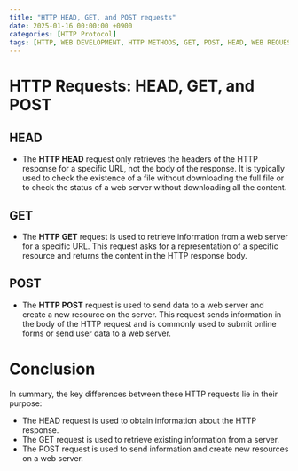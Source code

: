 ```yaml
---
title: "HTTP HEAD, GET, and POST requests"
date: 2025-01-16 00:00:00 +0900
categories: [HTTP Protocol] 
tags: [HTTP, WEB DEVELOPMENT, HTTP METHODS, GET, POST, HEAD, WEB REQUESTS, NETWORKING, APIS, SERVER COMMUNICATION]
---
```


# HTTP Requests: HEAD, GET, and POST

## HEAD

- The **HTTP HEAD** request only retrieves the headers of the HTTP response for a specific URL, not the body of the response. It is typically used to check the existence of a file without downloading the full file or to check the status of a web server without downloading all the content.

## GET
- The **HTTP GET** request is used to retrieve information from a web server for a specific URL. This request asks for a representation of a specific resource and returns the content in the HTTP response body.

## POST

- The **HTTP POST** request is used to send data to a web server and create a new resource on the server. This request sends information in the body of the HTTP request and is commonly used to submit online forms or send user data to a web server.

# Conclusion

In summary, the key differences between these HTTP requests lie in their purpose:

- The HEAD request is used to obtain information about the HTTP response.
- The GET request is used to retrieve existing information from a server.
- The POST request is used to send information and create new resources on a web server.